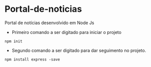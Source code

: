 # Portal-de-noticias
Portal de notícias desenvolvido em Node Js

- Primeiro comando a ser digitado para iniciar o projeto
```
npm init
```
- Segundo comando a ser digitado para dar seguimento no projeto.
```
npm install express -save
```
